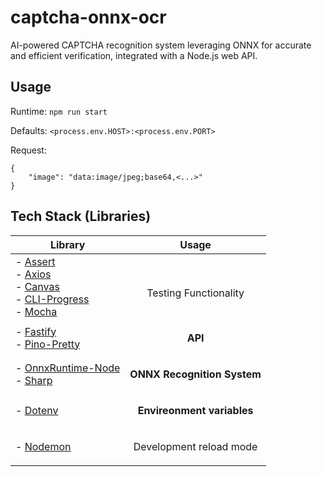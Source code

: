 # captcha-onnx-ocr
AI-powered CAPTCHA recognition system leveraging ONNX for accurate and efficient verification, integrated with a Node.js web API.

## Usage
Runtime: ```npm run start```

Defaults: ```<process.env.HOST>:<process.env.PORT>```

Request: 
```
{
	"image": "data:image/jpeg;base64,<...>"
}
```

## Tech Stack (Libraries)

| Library                                                                                                                                                                                                                                                                  | Usage                                             |
| ------------------------------------------------------------------------------------------------------------------------------------------------------------------------------------------------------------------------------------------------------------------------ | ------------------------------------------------- |
| - [Assert](https://www.npmjs.com/package/assert)<br>- [Axios](https://www.npmjs.com/package/axios)<br>- [Canvas](https://www.npmjs.com/package/canvas)<br>- [CLI-Progress](https://www.npmjs.com/package/cli-progress)<br>- [Mocha](https://www.npmjs.com/package/mocha) | <br><p align="center">Testing Functionality</p>   |
| - [Fastify](https://www.npmjs.com/package/fastify)<br>- [Pino-Pretty](https://www.npmjs.com/package/pino-pretty)                                                                                                                                                         | <p align="center">**API**</p>                     |
| - [OnnxRuntime-Node](https://www.npmjs.com/package/onnxruntime-node)<br>- [Sharp](https://www.npmjs.com/package/sharp)                                                                                                                                                   | <p align="center">**ONNX Recognition System**</p> |
| - [Dotenv](https://www.npmjs.com/package/dotenv)                                                                                                                                                                                                                         | <p align="center">**Envireonment variables**</p>  |
| - [Nodemon](https://www.npmjs.com/package/nodemon)                                                                                                                                                                                                                       | <p align="center">Development reload mode</p>     |
